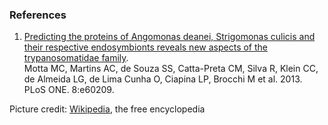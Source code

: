 ### References

1.  [Predicting the proteins of Angomonas deanei, Strigomonas culicis
    and their respective endosymbionts reveals new aspects of the
    trypanosomatidae
    family](http://europepmc.org/abstract/MED/23560078).\
    Motta MC, Martins AC, de Souza SS, Catta-Preta CM, Silva R, Klein
    CC, de Almeida LG, de Lima Cunha O, Ciapina LP, Brocchi M et
    al. 2013. PLoS ONE. 8:e60209.

Picture credit:
[Wikipedia](https://commons.wikimedia.org/wiki/File:Angomonas_deanei_structure.TIF),
the free encyclopedia
